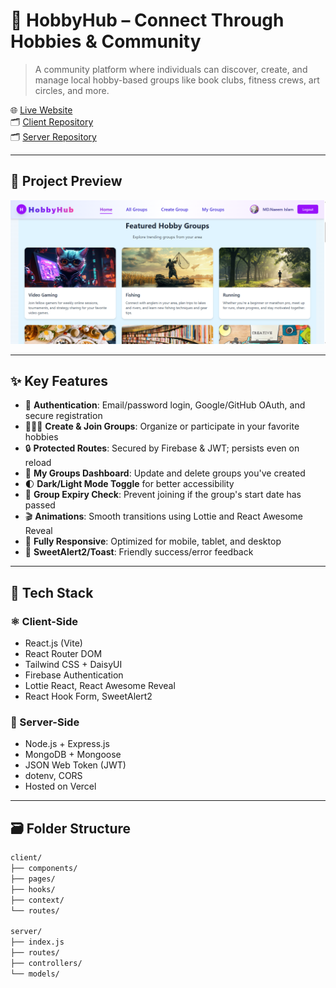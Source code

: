 # 🎨 HobbyHub – Connect Through Hobbies & Community

> A community platform where individuals can discover, create, and manage local hobby-based groups like book clubs, fitness crews, art circles, and more.

🌐 [Live Website](https://hobby-hub-fortuner.surge.sh/)  
🗂️ [Client Repository](https://github.com/naeem-web84/hobby-hub-client-EJP)  
🗂️ [Server Repository](https://github.com/naeem-web84/hobby-hub-server-EJP)

---

## 📸 Project Preview

![HobbyHub Preview](https://raw.githubusercontent.com/naeem-web84/hobby-hub-client-EJP/refs/heads/main/Screenshot%202025-06-25%20140438.png)

---

## ✨ Key Features

- 🔐 **Authentication**: Email/password login, Google/GitHub OAuth, and secure registration
- 🧑‍🤝‍🧑 **Create & Join Groups**: Organize or participate in your favorite hobbies
- 🔒 **Protected Routes**: Secured by Firebase & JWT; persists even on reload
- 🧾 **My Groups Dashboard**: Update and delete groups you've created
- 🌓 **Dark/Light Mode Toggle** for better accessibility
- 🛑 **Group Expiry Check**: Prevent joining if the group's start date has passed
- 🎬 **Animations**: Smooth transitions using Lottie and React Awesome Reveal
- 📱 **Fully Responsive**: Optimized for mobile, tablet, and desktop
- 🔔 **SweetAlert2/Toast**: Friendly success/error feedback

---

## 🧪 Tech Stack

### ⚛️ Client-Side

- React.js (Vite)
- React Router DOM
- Tailwind CSS + DaisyUI
- Firebase Authentication
- Lottie React, React Awesome Reveal
- React Hook Form, SweetAlert2

### 🔗 Server-Side

- Node.js + Express.js
- MongoDB + Mongoose
- JSON Web Token (JWT)
- dotenv, CORS
- Hosted on Vercel

---

## 🗃 Folder Structure

```bash
client/
├── components/
├── pages/
├── hooks/
├── context/
└── routes/

server/
├── index.js
├── routes/
├── controllers/
└── models/
